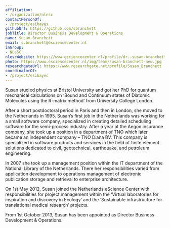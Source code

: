 ```yaml
---
affiliation:
- /organization/nlesc
contactPersonOf:
- /project/esibayes
githubUrl: https://github.com/sbranchett
jobTitle: Director Business Development & Operations
name: Susan Branchett
email: s.branchett@esciencecenter.nl
inGroup:
- NLeSC
nlescWebsite: https://www.esciencecenter.nl/profile/dr.-susan-branchett
photo: https://www.esciencecenter.nl/img/team/susan-branchett-new.jpg
researchgateUrl: https://www.researchgate.net/profile/Susan_Branchett
coordinatorOf:
- /project/esibayes
---
```

Susan studied physics at Bristol University and got her PhD for quantum mechanical calculations on ‘Bound and Continuum states of Diatomic Molecules using the R-matrix method’ from University College London.

After a short postdoctoral period in Paris and then in London, she moved to the Netherlands in 1995. Susan’s first job in the Netherlands was working for a small software company, specialized in creating detailed scheduling software for the semi-process industry. After a year at the Aegon insurance company, she took up a position in a department of TNO which later became an independent company – TNO Diana BV. This company is specialized in software products and services in the field of finite element solutions dedicated to civil, geotechnical, earthquake, and petroleum engineering.

In 2007 she took up a management position within the IT department of the National Library of the Netherlands. There her responsibilities varied from application development to operations management of electronic publication storage and retrieval to enterprise architecture.

On 1st May 2012, Susan joined the Netherlands eScience Center with responsibilities for project management within the ‘Virtual laboratories for inspiration and discovery in Ecology’ and the ‘Sustainable infrastructure for translational medical research’ projects.

From 1st October 2013, Susan has been appointed as Director Business Development & Operations.
